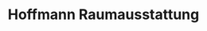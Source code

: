 ---
title: "Hoffmann Raumausstattung"
url: /muehlheim-an-der-donau/hoffmann-raumausstattung/
shop: Raumausstattung
---